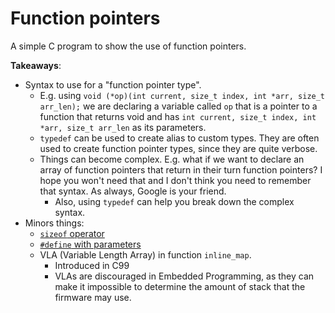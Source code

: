 # Function pointers

A simple C program to show the use of function pointers.

**Takeaways**:

* Syntax to use for a "function pointer type".
    * E.g. using `void (*op)(int current, size_t index, int *arr, size_t arr_len);` we are declaring a variable called `op` that is a pointer to a function that returns void and has `int current, size_t index, int *arr, size_t arr_len` as its parameters.
    * `typedef` can be used to create alias to custom types. They are often used to create function pointer types, since they are quite verbose.
    * Things can become complex. E.g. what if we want to declare an array of function pointers that return in their turn function pointers? I hope you won't need that and I don't think you need to remember that syntax. As always, Google is your friend.
        * Also, using `typedef` can help you break down the complex syntax.
* Minors things:
    * [`sizeof` operator](https://en.cppreference.com/w/c/language/sizeof)
    * [`#define` with parameters](https://en.cppreference.com/w/c/preprocessor/replace)
    * VLA (Variable Length Array) in function `inline_map`.
        * Introduced in C99
        * VLAs are discouraged in Embedded Programming, as they can make it impossible to determine the amount of stack that the firmware may use.
